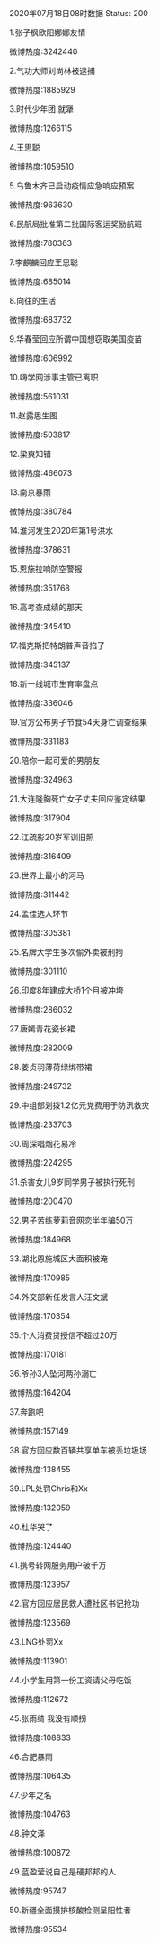 2020年07月18日08时数据
Status: 200

1.张子枫欧阳娜娜友情

微博热度:3242440

2.气功大师刘尚林被逮捕

微博热度:1885929

3.时代少年团 就犟

微博热度:1266115

4.王思聪

微博热度:1059510

5.乌鲁木齐已启动疫情应急响应预案

微博热度:963630

6.民航局批准第二批国际客运奖励航班

微博热度:780363

7.李麒麟回应王思聪

微博热度:685014

8.向往的生活

微博热度:683732

9.华春莹回应所谓中国想窃取美国疫苗

微博热度:606992

10.嗨学网涉事主管已离职

微博热度:561031

11.赵露思生图

微博热度:503817

12.梁爽知错

微博热度:466073

13.南京暴雨

微博热度:380784

14.淮河发生2020年第1号洪水

微博热度:378631

15.恩施拉响防空警报

微博热度:351768

16.高考查成绩的那天

微博热度:345410

17.福克斯把特朗普声音掐了

微博热度:345137

18.新一线城市生育率盘点

微博热度:336046

19.官方公布男子节食54天身亡调查结果

微博热度:331183

20.陪你一起可爱的男朋友

微博热度:324963

21.大连隆胸死亡女子丈夫回应鉴定结果

微博热度:317904

22.江疏影20岁军训旧照

微博热度:316409

23.世界上最小的河马

微博热度:311442

24.孟佳选人环节

微博热度:305381

25.名牌大学生多次偷外卖被刑拘

微博热度:301110

26.印度8年建成大桥1个月被冲垮

微博热度:286032

27.唐嫣青花瓷长裙

微博热度:282009

28.姜贞羽薄荷绿绑带裙

微博热度:249732

29.中组部划拨1.2亿元党费用于防汛救灾

微博热度:233703

30.周深唱烟花易冷

微博热度:224295

31.杀害女儿9岁同学男子被执行死刑

微博热度:200470

32.男子苦练萝莉音网恋半年骗50万

微博热度:184968

33.湖北恩施城区大面积被淹

微博热度:170985

34.外交部新任发言人汪文斌

微博热度:170354

35.个人消费贷授信不超过20万

微博热度:170181

36.爷孙3人坠河两孙溺亡

微博热度:164204

37.奔跑吧

微博热度:157149

38.官方回应数百辆共享单车被丢垃圾场

微博热度:138455

39.LPL处罚Chris和Xx

微博热度:132059

40.杜华哭了

微博热度:124440

41.携号转网服务用户破千万

微博热度:123957

42.官方回应居民救人遭社区书记抢功

微博热度:123569

43.LNG处罚Xx

微博热度:113901

44.小学生用第一份工资请父母吃饭

微博热度:112672

45.张雨绮 我没有顺拐

微博热度:108833

46.合肥暴雨

微博热度:106435

47.少年之名

微博热度:104763

48.钟文泽

微博热度:100872

49.蓝盈莹说自己是硬邦邦的人

微博热度:95747

50.新疆全面摸排核酸检测呈阳性者

微博热度:95534

